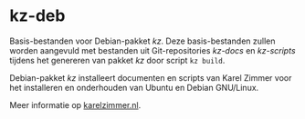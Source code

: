 # kz-deb

Basis-bestanden voor Debian-pakket *kz*.
Deze basis-bestanden zullen worden aangevuld met bestanden uit Git-repositories *kz-docs* en *kz-scripts* tijdens het genereren van pakket *kz* door script `kz build`.

Debian-pakket *kz* installeert documenten en scripts van Karel Zimmer voor het installeren en onderhouden van Ubuntu en Debian GNU/Linux.

Meer informatie op [karelzimmer.nl](https://karelzimmer.nl).
